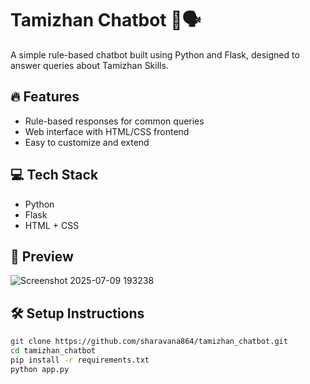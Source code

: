 # Tamizhan Chatbot 🤖🗣️

A simple rule-based chatbot built using Python and Flask, designed to answer queries about Tamizhan Skills.

## 🔥 Features
- Rule-based responses for common queries
- Web interface with HTML/CSS frontend
- Easy to customize and extend

## 💻 Tech Stack
- Python
- Flask
- HTML + CSS

## 📸 Preview
![Screenshot 2025-07-09 193238](https://github.com/user-attachments/assets/4e25e010-1e92-457a-a204-c53e489ac1bd)


## 🛠️ Setup Instructions

```bash
git clone https://github.com/sharavana864/tamizhan_chatbot.git
cd tamizhan_chatbot
pip install -r requirements.txt
python app.py

